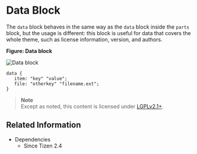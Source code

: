 # Data Block

The `data` block behaves in the same way as the `data` block inside the `parts` block, but the usage is different: this block is useful for data that covers the whole theme, such as license information, version, and authors.

**Figure: Data block**

![Data block](./media/diagram_data.png)

```
data {
   item: "key" "value";
   file: "otherkey" "filename.ext";
}
```

> **Note**  
> Except as noted, this content is licensed under [LGPLv2.1+](http://opensource.org/licenses/LGPL-2.1).

## Related Information
- Dependencies
  - Since Tizen 2.4
  
